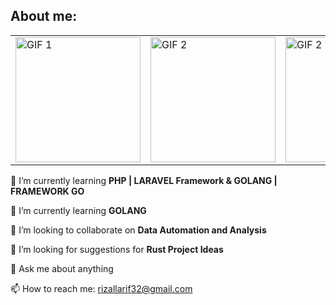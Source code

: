 ## About me:

<table>
    <tr>
        <td><img src="https://github.com/arif-rizal1122/WA/assets/139412431/3b0f18d5-70df-4c4a-b8c4-bbabe7e2cd78" alt="GIF 1" width="200" /></td>
        <td><img src="https://github.com/arif-rizal1122/WA/assets/139412431/4719b060-e5cd-409e-bfe1-89ebf71a1360" alt="GIF 2" width="200" /></td>
        <td><img src="https://github.com/arif-rizal1122/WA/assets/139412431/9a4a1eed-7e41-428e-b574-01ddc01fe5af" alt="GIF 2" width="200" /></td>
        <td><img src="https://github.com/arif-rizal1122/WA/assets/139412431/da35d1c4-a437-4889-92a3-e1f2d3e55540" alt="GIF 2" width="200" /></td>
    </tr>
    
</table>

🌱 I’m currently learning **PHP | LARAVEL Framework & GOLANG | FRAMEWORK GO**

🌱 I’m currently learning **GOLANG**

👯 I’m looking to collaborate on **Data Automation and Analysis**

🤔 I’m looking for suggestions for **Rust Project Ideas**

💬 Ask me about anything

📫 How to reach me: [rizallarif32@gmail.com](mailto:rizallarif32@gmail.com)
